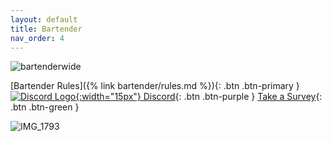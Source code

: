 ```yaml
---
layout: default
title: Bartender
nav_order: 4
---
```


![bartenderwide](https://github.com/sybenx/aarwares-site/assets/2048087/910426f8-7227-48ae-95a7-2b68cd40507b)

[Bartender Rules]({% link bartender/rules.md %}){: .btn .btn-primary }
[![Discord Logo](https://assets-global.website-files.com/6257adef93867e50d84d30e2/636e0a6ca814282eca7172c6_icon_clyde_white_RGB.svg){:width="15px"} Discord](https://discord.gg/hfDj2JdH){: .btn .btn-purple }
[Take a Survey](https://forms.gle/mPD71fr6YsUsrQp18){: .btn .btn-green }

![IMG_1793](https://github.com/sybenx/aarwares-site/assets/2048087/50ed2f15-96e4-4dc2-866d-919539ceaa80)
